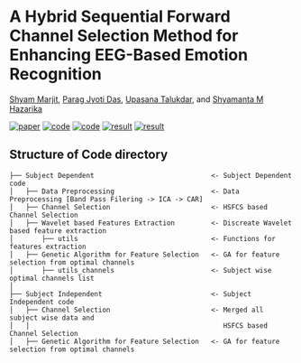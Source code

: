 # A Hybrid Sequential Forward Channel Selection Method for Enhancing EEG-Based Emotion Recognition

[Shyam Marjit](shyammarjit.github.io), [Parag Jyoti Das](https://www.linkedin.com/in/paragjdas/), [Upasana Talukdar](https://www.iiitg.ac.in/faculty/upasana/), and [Shyamanta M Hazarika](https://www.iitg.ac.in/s.m.hazarika/)

[![paper](https://img.shields.io/badge/IEEE-Paper-<COLOR>.svg)](https://ieeexplore.ieee.org/abstract/document/9588702)
[![code](https://img.shields.io/badge/code-80:20-orange)](https://github.com/shyammarjit/EEG-Emotion-Recognition/blob/IRIA-2021/%5BS01%5D%20%5BGA-MLP%5D%20%5B80-20%5D.ipynb)
[![code](https://img.shields.io/badge/code-10--fold-orange)](https://github.com/shyammarjit/EEG-Emotion-Recognition/blob/IRIA-2021/%5BS01%5D%20%5BGA-MLP%5D%20%5B10-fold%5D.ipynb)
[![result](https://img.shields.io/badge/result-80:20-blue)](https://github.com/shyammarjit/EEG-Emotion-Recognition/blob/IRIA-2021/80-20%20GA-MLP%20results.md)
[![result](https://img.shields.io/badge/result-10--fold-blue)](https://github.com/shyammarjit/EEG-Emotion-Recognition/blob/IRIA-2021/10-fold%20GA-MLP%20results.md)



## Structure of Code directory

```
├── Subject Dependent                             <- Subject Dependent code
│   ├── Data Preprocessing                        <- Data Preprocessing [Band Pass Filering -> ICA -> CAR]
│   ├── Channel Selection                         <- HSFCS based Channel Selection
│   ├── Wavelet based Features Extraction         <- Discreate Wavelet based feature extraction
│       ├── utils                                 <- Functions for features extraction
│   ├── Genetic Algorithm for Feature Selection   <- GA for feature selection from optimal channels
│       ├── utils_channels                        <- Subject wise optimal channels list
│
├── Subject Independent                           <- Subject Independent code
│   ├── Channel Selection                         <- Merged all subject wise data and
│   │                                                HSFCS based Channel Selection
│   ├── Genetic Algorithm for Feature Selection   <- GA for feature selection from optimal channels
```
